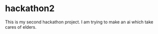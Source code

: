 # hackathon2
This is my second hackathon project. I am trying to make an ai which take cares of elders.
